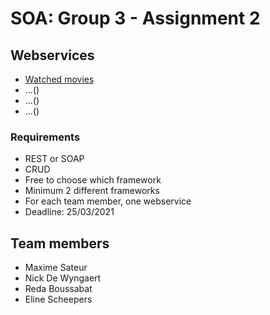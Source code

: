 # SOA: Group 3 - Assignment 2

## Webservices
* [Watched movies](/watched_movies/)
* ...()
* ...()
* ...()

### Requirements
* REST or SOAP
* CRUD
* Free to choose which framework
* Minimum 2 different frameworks
* For each team member, one webservice
* Deadline: 25/03/2021

## Team members
* Maxime Sateur
* Nick De Wyngaert
* Reda Boussabat
* Eline Scheepers